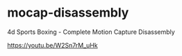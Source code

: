 # mocap-disassembly
 4d Sports Boxing - Complete Motion Capture Disassembly

https://youtu.be/W2Sn7rM_uHk